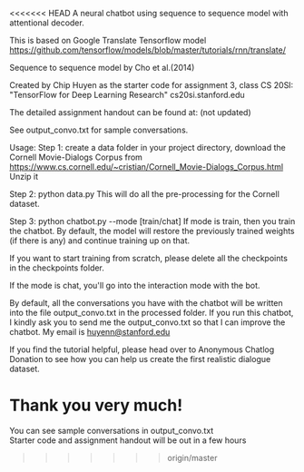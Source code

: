 <<<<<<< HEAD
A neural chatbot using sequence to sequence model with
attentional decoder. 

This is based on Google Translate Tensorflow model 
https://github.com/tensorflow/models/blob/master/tutorials/rnn/translate/

Sequence to sequence model by Cho et al.(2014)

Created by Chip Huyen as the starter code for assignment 3,
class CS 20SI: "TensorFlow for Deep Learning Research"
cs20si.stanford.edu

The detailed assignment handout can be found at: (not updated)

See output_convo.txt for sample conversations.

Usage:
Step 1: create a data folder in your project directory, download
the Cornell Movie-Dialogs Corpus from 
https://www.cs.cornell.edu/~cristian/Cornell_Movie-Dialogs_Corpus.html
Unzip it

Step 2: python data.py
This will do all the pre-processing for the Cornell dataset.

Step 3:
python chatbot.py --mode [train/chat]
If mode is train, then you train the chatbot. By default, the model will
restore the previously trained weights (if there is any) and continue
training up on that.

If you want to start training from scratch, please delete all the checkpoints
in the checkpoints folder.

If the mode is chat, you'll go into the interaction mode with the bot.

By default, all the conversations you have with the chatbot will be written
into the file output_convo.txt in the processed folder. If you run this chatbot,
I kindly ask you to send me the output_convo.txt so that I can improve
the chatbot. My email is huyenn@stanford.edu

If you find the tutorial helpful, please head over to Anonymous Chatlog Donation
to see how you can help us create the first realistic dialogue dataset.

Thank you very much!
=======
You can see sample conversations in output_convo.txt <br>
Starter code and assignment handout will be out in a few hours
>>>>>>> origin/master
